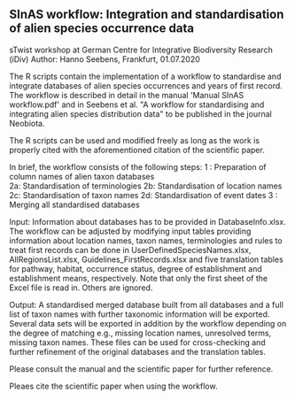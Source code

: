 ## SInAS workflow: Integration and standardisation of alien species occurrence data
sTwist workshop at German Centre for Integrative Biodiversity Research (iDiv) 
Author: Hanno Seebens, Frankfurt, 01.07.2020

The R scripts contain the implementation of a workflow to standardise and integrate 
databases of alien species occurrences and years of first record. The workflow is 
described in detail in the manual 'Manual SInAS workflow.pdf' and in Seebens et al. 
"A workflow for standardising and integrating alien species distribution data" to be
published in the journal Neobiota.

The R scripts can be used and modified freely as long as the work is properly cited
with the aforementioned citation of the scientific paper.

In brief, the workflow consists of the following steps:
1 : Preparation of column names of alien taxon databases  
2a: Standardisation of terminologies
2b: Standardisation of location names
2c: Standardisation of taxon names
2d: Standardisation of event dates 
3 : Merging all standardised databases

Input: 
Information about databases has to be provided in DatabaseInfo.xlsx.
The workflow can be adjusted by modifying input tables providing information about
location names, taxon names, terminologies and rules to treat first records can be
done in UserDefinedSpeciesNames.xlsx, AllRegionsList.xlsx, 
Guidelines_FirstRecords.xlsx and five translation tables for pathway, habitat, 
occurrence status, degree of establishment and establishment means, respectively.
Note that only the first sheet of the Excel file is read in. Others are ignored.

Output: 
A standardised merged database built from all databases and a full list of taxon names with 
further taxonomic information will be exported.
Several data sets will be exported in addition by the workflow depending on the degree of 
matching e.g., missing location names, unresolved terms, missing taxon names. These 
files can be used for cross-checking and further refinement of the original databases
and the translation tables.

Please consult the manual and the scientific paper for further reference.

Pleaes cite the scientific paper when using the workflow.

